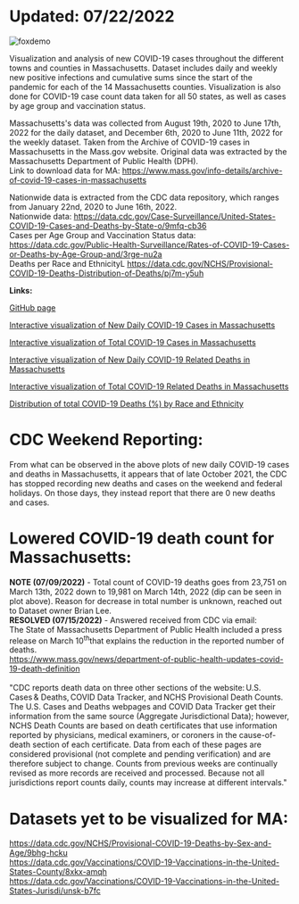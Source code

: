 # Updated: 07/22/2022 <br> 

![foxdemo](https://github.com/foxdemo/foxdemo.github.io/blob/master/assets/images/avatar.png)

Visualization and analysis of new COVID-19 cases throughout the different towns and counties in Massachusetts. Dataset includes daily and weekly new positive infections and cumulative sums since the start of the pandemic for each of the 14 Massachusetts counties. Visualization is also done for COVID-19 case count data taken for all 50 states, as well as cases by age group and vaccination status. 

Massachusetts's data was collected from August 19th, 2020 to June 17th, 2022 for the daily dataset, and December 6th, 2020 to June 11th, 2022 for the weekly dataset. Taken from the Archive of COVID-19 cases in Massachusetts in the Mass.gov website. Original data was extracted by the Massachusetts Department of Public Health (DPH).<br>
Link to download data for MA: https://www.mass.gov/info-details/archive-of-covid-19-cases-in-massachusetts<br>

Nationwide data is extracted from the CDC data repository, which ranges from January 22nd, 2020 to June 16th, 2022.<br>
Nationwide data: https://data.cdc.gov/Case-Surveillance/United-States-COVID-19-Cases-and-Deaths-by-State-o/9mfq-cb36<br>
Cases per Age Group and Vaccination Status data: https://data.cdc.gov/Public-Health-Surveillance/Rates-of-COVID-19-Cases-or-Deaths-by-Age-Group-and/3rge-nu2a<br>
Deaths per Race and EthnicityL https://data.cdc.gov/NCHS/Provisional-COVID-19-Deaths-Distribution-of-Deaths/pj7m-y5uh <br>


**Links:**<br>

[GitHub page](https://juan-varela11.github.io/COVID_Cases_MA_and_Nationwide)

[Interactive visualization of New Daily COVID-19 Cases in Massachusetts](https://juan-varela11.github.io/COVID_Cases_MA_and_Nationwide/MA_covid_cases.html)

[Interactive visualization of Total COVID-19 Cases in Massachusetts](https://juan-varela11.github.io/COVID_Cases_MA_and_Nationwide/MA_tot_covid_cases.html)

[Interactive visualization of New Daily COVID-19 Related Deaths in Massachusetts](https://juan-varela11.github.io/COVID_Cases_MA_and_Nationwide/MA_covid_deaths.html)

[Interactive visualization of Total COVID-19 Related Deaths in Massachusetts](https://juan-varela11.github.io/COVID_Cases_MA_and_Nationwide/MA_tot_covid_deaths.html)

[Distribution of total COVID-19 Deaths (%) by Race and Ethnicity](https://juan-varela11.github.io/COVID_Cases_MA_and_Nationwide/race_deaths_MA.png)

# CDC Weekend Reporting:<br>
From what can be observed in the above plots of new daily COVID-19 cases and deaths in Massachusetts, it appears that of late October 2021, the CDC has stopped recording new deaths and cases on the weekend and federal holidays. On those days, they instead report that there are 0 new deaths and cases.<br>

# Lowered COVID-19 death count for Massachusetts:<br>
**NOTE (07/09/2022)** - Total count of COVID-19 deaths goes from 23,751 on March 13th, 2022 down to 19,981 on March 14th, 2022 (dip can be seen in plot above). Reason for decrease in total number is unknown, reached out to Dataset owner Brian Lee. <br>
**RESOLVED (07/15/2022)** - Answered received from CDC via email: <br> The State of Massachusetts Department of Public Health included a press release on March 10<sup>th</sup>that explains the reduction in the reported number of deaths.<br>
https://www.mass.gov/news/department-of-public-health-updates-covid-19-death-definition <br> <br>
"CDC reports death data on three other sections of the website: U.S. Cases & Deaths, COVID Data Tracker, and NCHS Provisional Death Counts. The U.S. Cases and Deaths webpages and COVID Data Tracker get their information from the same source (Aggregate Jurisdictional Data); however, NCHS Death Counts are based on death certificates that use information reported by physicians, medical examiners, or coroners in the cause-of-death section of each certificate. Data from each of these pages are considered provisional (not complete and pending verification) and are therefore subject to change. Counts from previous weeks are continually revised as more records are received and processed. Because not all jurisdictions report counts daily, counts may increase at different intervals."<br>  
 

# Datasets yet to be visualized for MA:

https://data.cdc.gov/NCHS/Provisional-COVID-19-Deaths-by-Sex-and-Age/9bhg-hcku <br>
https://data.cdc.gov/Vaccinations/COVID-19-Vaccinations-in-the-United-States-County/8xkx-amqh <br>
https://data.cdc.gov/Vaccinations/COVID-19-Vaccinations-in-the-United-States-Jurisdi/unsk-b7fc <br>
